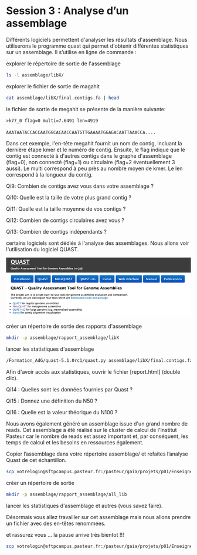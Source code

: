 # Session 3 : Analyse d’un assemblage

Différents logiciels permettent d'analyser les résultats d'assemblage. Nous utiliserons le programme quast qui permet d'obtenir différentes statistiques sur un assemblage. Il s’utilise en ligne de commande :

explorer le répertoire de sortie de l'assemblage

```sh
ls -l assemblage/libX/
```


explorer le fichier de sortie de magahit

```sh
cat assemblage/libX/final.contigs.fa | head
```

le fichier de sortie de megahit se présente de la manière suivante:

    >k77_0 flag=0 multi=7.6491 len=4919

    AAATAATACCACCAATGGCACAACCAATGTTGAAAATGGAGACAATTAAACCA....

Dans cet exemple, l'en-tête megahit fournit un nom de contig, incluant la dernière étape kmer et le numéro de contig. Ensuite, le flag indique que le contig est connecté à d'autres contigs dans le graphe d'assemblage (flag=0), non connecté (flag=1) ou circulaire (flag=2 éventuellement 3 aussi). Le multi correspond à peu près au nombre moyen de kmer. Le len correspond à la longueur du contig.

Qi9: Combien de contigs avez vous dans votre assemblage ?

Qi10: Quelle est la taille de votre plus grand contig ?

Qi11: Quelle est la taille moyenne de vos contigs ?

Qi12: Combien de contigs circulaires avez vous ?

Qi13: Combien de contigs indépendants ?



certains logiciels sont dédiés à l'analyse des assemblages. Nous allons voir l'utilisation du logiciel QUAST.

![Quast](docs/images/Quast.png)

créer un répertoire de sortie des rapports d'assemblage

```sh
mkdir -p assemblage/rapport_assemblage/libX
```

lancer les statistiques d'assemblage

```sh
/Formation_AdG/quast-5.1.0rc1/quast.py assemblage/libX/final.contigs.fa -o assemblage/rapport_assemblage/libX/ > log_files/quast_libX.log 2>&1 
```

Afin d'avoir accès aux statistiques, ouvrir le fichier [report.html] (double clic).

Qi14 : Quelles sont les données fournies par Quast ?

Qi15 : Donnez une définition du N50 ?

Qi16 : Quelle est la valeur théorique du N100 ?

Nous avons également généré un assemblage issue d'un grand nombre de reads. Cet assemblage a été réalisé sur le cluster de calcul de l'Institut Pasteur car le nombre de reads est assez important et, par conséquent, les temps de calcul et les besoins en ressources également.

Copier l’assemblage dans votre répertoire assemblage/ et refaites l’analyse Quast de cet échantillon.

```sh
scp votrelogin@sftpcampus.pasteur.fr:/pasteur/gaia/projets/p01/Enseignements/GAIA_ENSEIGNEMENTS/2022-2023/ANALYSE_DES_GENOMES_2022_2023/TP_Meta3C/assembly/final.contigs.fa assemblage/ 
``` 

créer un répertoire de sortie 
```sh
mkdir -p assemblage/rapport_assemblage/all_lib
```

lancer les statistiques d'assemblage et autres (vous savez faire).


Désormais vous allez travailler sur cet assemblage mais nous allons prendre un fichier avec des en-têtes renommées.

et rassurez vous ... la pause arrive très bientot !!!

```sh
scp votrelogin@sftpcampus.pasteur.fr:/pasteur/gaia/projets/p01/Enseignements/GAIA_ENSEIGNEMENTS/2022-2023/ANALYSE_DES_GENOMES_2022_2023/TP_Meta3C/assembly/assembly_all.fa assemblage/ 
``` 

